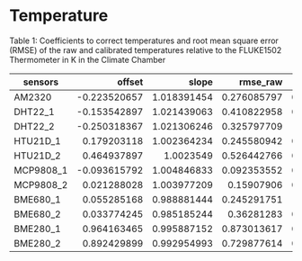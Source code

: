 Temperature
============

Table 1: Coefficients to correct temperatures and root mean square error (RMSE) of the raw and calibrated temperatures relative to the FLUKE1502 Thermometer in K in the Climate Chamber

|sensors|	offset|	slope|	rmse_raw	|rmse_calib|
| --- | ---: | ---: |  ---: | ---: |
|AM2320|	-0.223520657	|1.018391454	|0.276085797	|0.054778603|
|DHT22_1	|-0.153542897	|1.021439063|	0.410822958	|0.071755907|
|DHT22_2	|-0.250318367	|1.021306246	|0.325797709	|0.06806436|
|HTU21D_1|	0.179203118	|1.002364234	|0.245580942	|0.062729972|
|HTU21D_2	|0.464937897	|1.0023549	|0.526442766	|0.069617966|
|MCP9808_1	|-0.093615792	|1.004846833|	0.092353552|	0.079032812|
|MCP9808_2	|0.021288028	|1.003977209	|0.15907906	|0.100786365|
|BME680_1	|0.055285168	|0.988881444	|0.245291751	|0.05237806|
|BME680_2	|0.033774245	|0.985185244	|0.36281283	|0.058537775|
|BME280_1	|0.964163465	|0.995887152	|0.873013617	|0.098679036|
|BME280_2	|0.892429899	|0.992954993	|0.729877614|	0.065070383|
